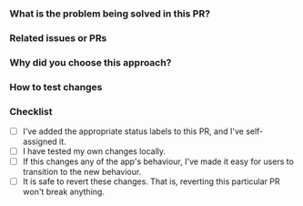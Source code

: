 ### What is the problem being solved in this PR?

<!-- Describe what you're implementing. Are you fixing a bug? Adding a new feature? Describe it with detail! -->

### Related issues or PRs

<!-- Provide links to or descriptions of any other issues or pull requests that may be related to this PR -->

### Why did you choose this approach?

<!-- Why have you chosen to implement this in this particular way? -->

### How to test changes

<!-- Provide step-by-step instructions to test this change, in a numbered list. -->

### Checklist

- [ ] I've added the appropriate status labels to this PR, and I've self-assigned it.
- [ ] I have tested my own changes locally.
- [ ] If this changes any of the app's behaviour, I've made it easy for users to transition to the new behaviour.
- [ ] It is safe to revert these changes. That is, reverting this particular PR won't break anything.
